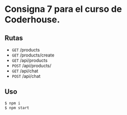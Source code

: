 # Consigna 7 para el curso de Coderhouse.

## Rutas

- `GET` /products
- `GET` /products/create
- `GET` /api/products
- `POST` /api/products/
- `GET` /api/chat
- `POST` /api/chat

## Uso

```bash
$ npm i
$ npm start
```